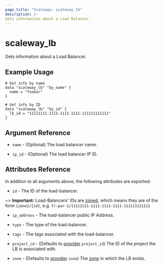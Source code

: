 ```yaml
---
page_title: "Scaleway: scaleway_lb"
description: |-
Gets information about a Load Balancer.
---
```


# scaleway_lb

Gets information about a Load Balancer.

## Example Usage

```hcl
# Get info by name
data "scaleway_lb" "by_name" {
  name = "foobar"
}

# Get info by ID
data "scaleway_lb" "by_id" {
  lb_id = "11111111-1111-1111-1111-111111111111"
}
```

## Argument Reference

- `name` - (Optional) The load balancer name.

- `ip_id` - (Optional) The load balancer IP ID.

## Attributes Reference

In addition to all arguments above, the following attributes are exported:

- `id` - The ID of the load-balancer.

~> **Important:** Load-Balancers' IDs are [zoned](../guides/regions_and_zones.md#resource-ids), which means they are of the form `{zone}/{id}`, e.g. `fr-par-1/11111111-1111-1111-1111-111111111111`

- `ip_address` - The load-balancer public IP Address.

- `type` - The type of the load-balancer.

- `tags` - The tags associated with the load-balancer.

- `project_id` - (Defaults to [provider](../index.md#arguments-reference) `project_id`) The ID of the project the LB is associated with.

- `zone` -  (Defaults to [provider](../index.md#arguments-reference) `zone`) The [zone](../guides/regions_and_zones.md#zones) in which the LB exists.